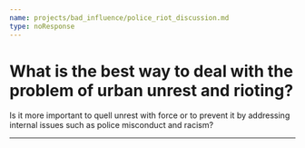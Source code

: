 ```yaml
---
name: projects/bad_influence/police_riot_discussion.md
type: noResponse
---
```


# What is the best way to deal with the problem of urban unrest and rioting?

Is it more important to quell unrest with force or to prevent it by addressing internal issues such as police misconduct and racism?

---
